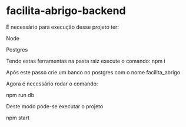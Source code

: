 # facilita-abrigo-backend

É necessário para execução desse projeto ter:

Node

Postgres

Tendo estas ferramentas na pasta raiz execute o comando: npm i

Após este passo crie um banco no postgres com o nome facilita_abrigo

Agora é necessário rodar o comando:

npm run db

Deste modo pode-se executar o projeto

npm start
